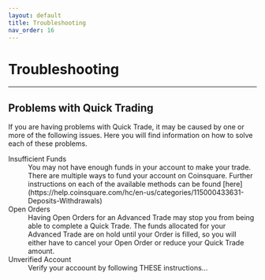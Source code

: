 ```yaml
---
layout: default
title: Troubleshooting
nav_order: 16
---
```


# Troubleshooting

***

## Problems with Quick Trading

If you are having problems with Quick Trade, it may be caused by one or more of the following issues. Here you will find information on how to solve each of these problems.

<dl>
  <dt>Insufficient Funds</dt>
  <dd>You may not have enough funds in your account to make your trade. There are multiple ways to fund your account on Coinsquare. Further instructions on each of the available methods can be found [here](https://help.coinsquare.com/hc/en-us/categories/115000433631-Deposits-Withdrawals)</dd>
  <dt>Open Orders</dt>
  <dd>Having Open Orders for an Advanced Trade may stop you from being able to complete a Quick Trade. The funds allocated for your Advanced Trade are on hold until your Order is filled, so you will either have to cancel your Open Order or reduce your Quick Trade amount.</dd>
  <dt>Unverified Account</dt>
  <dd>Verify your accoount by following THESE instructions...</dd>
 </dl>
